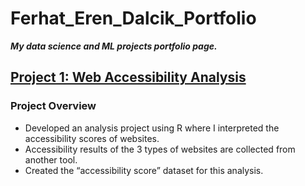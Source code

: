 # Ferhat_Eren_Dalcik_Portfolio
***My data science and ML projects portfolio page.***

## [Project 1: Web Accessibility Analysis](https://github.com/ferend/web-accessibility-analysis)
### Project Overview ###
* Developed an analysis project using R where I interpreted the accessibility scores of websites.
* Accessibility results of the 3 types of websites are collected from another tool.
* Created the “accessibility score” dataset for this analysis.


